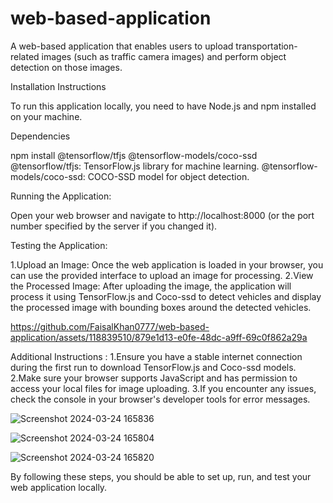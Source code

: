 # web-based-application
A web-based application that enables users to upload transportation-related images (such as traffic camera images) and perform object detection on those images.


Installation Instructions

To run this application locally, you need to have Node.js and npm installed on your machine.


Dependencies

npm install @tensorflow/tfjs @tensorflow-models/coco-ssd
@tensorflow/tfjs: TensorFlow.js library for machine learning.
@tensorflow-models/coco-ssd: COCO-SSD model for object detection.



Running the Application:

 Open your web browser and navigate to http://localhost:8000 (or the port number specified by the server if you changed it).
 

Testing the Application:

1.Upload an Image: Once the web application is loaded in your browser, you can use the provided interface to upload an image for processing.
2.View the Processed Image: After uploading the image, the application will process it using TensorFlow.js and Coco-ssd to detect vehicles and display the processed image with bounding boxes around the detected vehicles.




https://github.com/FaisalKhan0777/web-based-application/assets/118839510/879e1d13-e0fe-48dc-a9ff-69c0f862a29a




Additional Instructions :
1.Ensure you have a stable internet connection during the first run to download TensorFlow.js and Coco-ssd models.
2.Make sure your browser supports JavaScript and has permission to access your local files for image uploading.
3.If you encounter any issues, check the console in your browser's developer tools for error messages.


![Screenshot 2024-03-24 165836](https://github.com/FaisalKhan0777/web-based-application/assets/118839510/a576da1a-2a0e-4d1a-9f3d-29ecdbf08adb)

![Screenshot 2024-03-24 165804](https://github.com/FaisalKhan0777/web-based-application/assets/118839510/e9545aa9-58f1-43f7-98ca-7d9b3cd7b195)

![Screenshot 2024-03-24 165820](https://github.com/FaisalKhan0777/web-based-application/assets/118839510/4f099fb0-abf7-43fb-8070-bdb8e7f56f23)


By following these steps, you should be able to set up, run, and test your web application locally.
